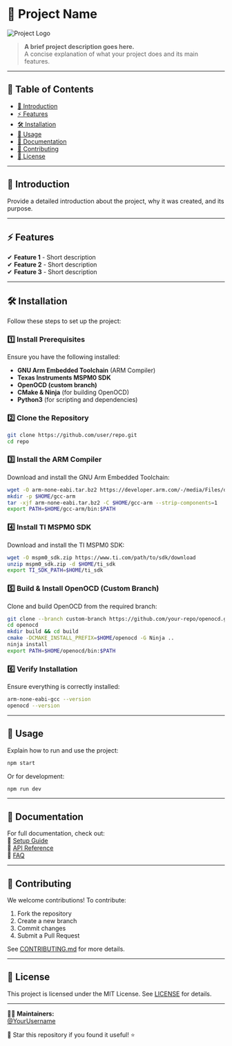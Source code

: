 # 🚀 Project Name

![Project Logo](https://example.com/logo.png)

> **A brief project description goes here.**  
> A concise explanation of what your project does and its main features.

---

## 📜 Table of Contents
- [📌 Introduction](#-introduction)
- [⚡ Features](#-features)
- [🛠 Installation](#-installation)
- [🚀 Usage](#-usage)
- [📖 Documentation](#-documentation)
- [📣 Contributing](#-contributing)
- [📄 License](#-license)

---

## 📌 Introduction  
Provide a detailed introduction about the project, why it was created, and its purpose.

---

## ⚡ Features  
✔ **Feature 1** - Short description  
✔ **Feature 2** - Short description  
✔ **Feature 3** - Short description  

---

## 🛠 Installation  
Follow these steps to set up the project:

### 1️⃣ Install Prerequisites
Ensure you have the following installed:
- **GNU Arm Embedded Toolchain** (ARM Compiler)
- **Texas Instruments MSPM0 SDK**
- **OpenOCD (custom branch)**
- **CMake & Ninja** (for building OpenOCD)
- **Python3** (for scripting and dependencies)

### 2️⃣ Clone the Repository
```sh
git clone https://github.com/user/repo.git
cd repo
```

### 3️⃣ Install the ARM Compiler
Download and install the GNU Arm Embedded Toolchain:
```sh
wget -O arm-none-eabi.tar.bz2 https://developer.arm.com/-/media/Files/downloads/gnu-rm/10-2021-q4-major/gcc-arm-none-eabi-10-2021-q4-major-x86_64-linux.tar.bz2
mkdir -p $HOME/gcc-arm
tar -xjf arm-none-eabi.tar.bz2 -C $HOME/gcc-arm --strip-components=1
export PATH=$HOME/gcc-arm/bin:$PATH
```

### 4️⃣ Install TI MSPM0 SDK
Download and install the TI MSPM0 SDK:
```sh
wget -O mspm0_sdk.zip https://www.ti.com/path/to/sdk/download
unzip mspm0_sdk.zip -d $HOME/ti_sdk
export TI_SDK_PATH=$HOME/ti_sdk
```

### 5️⃣ Build & Install OpenOCD (Custom Branch)
Clone and build OpenOCD from the required branch:
```sh
git clone --branch custom-branch https://github.com/your-repo/openocd.git
cd openocd
mkdir build && cd build
cmake -DCMAKE_INSTALL_PREFIX=$HOME/openocd -G Ninja ..
ninja install
export PATH=$HOME/openocd/bin:$PATH
```

### 6️⃣ Verify Installation
Ensure everything is correctly installed:
```sh
arm-none-eabi-gcc --version
openocd --version
```

---

## 🚀 Usage  
Explain how to run and use the project:

```sh
npm start
```
Or for development:
```sh
npm run dev
```

---

## 📖 Documentation  
For full documentation, check out:  
📄 [Setup Guide](docs/setup.md)  
📄 [API Reference](docs/api.md)  
📄 [FAQ](docs/faq.md)  

---

## 📣 Contributing  
We welcome contributions! To contribute:  
1. Fork the repository  
2. Create a new branch  
3. Commit changes  
4. Submit a Pull Request  

See [CONTRIBUTING.md](CONTRIBUTING.md) for more details.

---

## 📄 License  
This project is licensed under the MIT License. See [LICENSE](LICENSE) for details.

---

👨‍💻 **Maintainers:**  
[@YourUsername](https://github.com/YourUsername)  

🌟 Star this repository if you found it useful! ⭐

